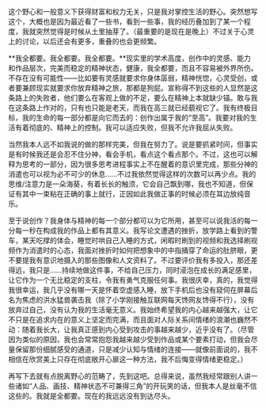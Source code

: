 这个野心和一般意义下获得财富和权力无关，只是我对掌控生活的野心。突然想写这个，大概也是因为最近看了一些书，看到一些事，我的经历叠加到了某一个程度，我就突然觉得是时候从土里抽芽了。（最重要的是现在是晚上）不过关于心灵上的讨论，以后还会有更多，重叠的也会更频繁。

**我全都要。我全都要。我全都要。**现实里的学术高度，创作中的灵感、能力和作品层次，完美而稳定的精神状态，健康，我全都要，而且不容易被外界所伤。不存在没有可能性——比如要有灵感就要求你身体孱弱，精神恍惚，心灵受创，或者要兼顾现实就要求你放弃精神之旅，那都是狗屁。宣称得不到这些的人显然是这条路上的失败者，他们要么在客观上做的不足，要么在精神上本就缺少锚。敢与我在这条路上作对的，只有也只能是老天，而我在高三就已经藐视它了。我有终极目标，我的生命的每一部分都是向它而去的：创作出属于我的“至高”。我要对我的生活有着彻底的、精神上的控制。我可以适应失败，但我不允许我屈从失败。

当然我本人远不如我说的做的那样完美，但我在努力了。说是要抓紧时间，但事实是有时候我还是会忍不住分神，看会手机，看点这个看点那个。不过，这也可以解释为思考的一部分，因为很多思考进程事实上不在醒着的意识里完成，那些分神的消遣也可以视为必不可少的休息……不过我依然觉得这样的次数可以再少点。我的思维/注意力是一朵海葵，有着长长的触须，它会自己飘到哪，我也不知道，但保证有其中一束粘在正确的事上就行，正因如此我做正事的时候必须在耳边放纯音乐。

至于说创作？我身体与精神的每一个部分都可以为它所用，甚至可以说我活的每一分每一秒在构成我的作品上都有其意义。我写论文遭遇的挫折，放学路上看到的警车，某天吃撑的体会，睡觉时哄自己入睡的方式，闲暇时刷到的视频和我选择刷视频作为消遣时的心态，我面对挫折时如何把想象中的中指捅穿了命运的肚脐眼，更不要提我有意识地摄入的那些图像和人文资料了。不过要评价我有多投入，那还差得远，我只是……持续地做这件事，不给自己压力，同时浸泡在成长的满足感里，让它作为一个无比稳定的支柱，令我有勇气克服任何事。我很庆幸，真的，我觉得我很幸运，我几乎没有哪一天是怀着空虚感入睡，放下手机后也没有窥伺在屏幕后名为焦虑的洪水猛兽袭击我（除了小学刚接触互联网每天馋网友馋得不行），没有放弃过自己，没有认为我的生活毫无意义。我始终希望我的内心越来越强大，让它不只是在追求内在的意义上坚定而完满，而且面对人际关系间情绪的浪潮也巍然不动：随着我长大，让我真正感到内心受到攻击的事越来越少，近乎没有了。（尽管因为类似的原因，我也会常常抱怨我越来越少受到作品或某个要素打动，但我会尽量保留那份细腻感受的通道，只是减少认知与情绪的连接——就像前面说的，我不相信在欣赏美上只存在彻底敞开心扉这一种方法，我不后悔变得情绪更稳定。）

再写下去就有点脱离野心的范畴了，先到这吧。总得来说，虽然我经常跟别人讲一些诸如“人品、画技、精神状态不可兼得三角”的开玩笑的话，但我本人是丝毫不信这些的。我就是全都要。现在的我远远没有到达尽头。